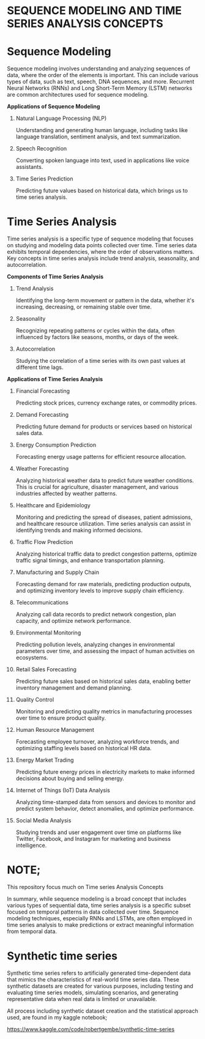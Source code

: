 # SEQUENCE MODELING AND TIME SERIES ANALYSIS CONCEPTS

# **Sequence Modeling**

Sequence modeling involves understanding and analyzing sequences of data, where the order of the elements is important. This can include various types of data, such as text, speech, DNA sequences, and more. Recurrent Neural Networks (RNNs) and Long Short-Term Memory (LSTM) networks are common architectures used for sequence modeling.

**Applications of Sequence Modeling**

1. Natural Language Processing (NLP)

   Understanding and generating human language, including tasks like language translation, sentiment analysis, and text summarization.

2. Speech Recognition

   Converting spoken language into text, used in applications like voice assistants.

3. Time Series Prediction

   Predicting future values based on historical data, which brings us to time series analysis.

# **Time Series Analysis**

Time series analysis is a specific type of sequence modeling that focuses on studying and modeling data points collected over time. Time series data exhibits temporal dependencies, where the order of observations matters. Key concepts in time series analysis include trend analysis, seasonality, and autocorrelation.

**Components of Time Series Analysis**

1. Trend Analysis

   Identifying the long-term movement or pattern in the data, whether it's increasing, decreasing, or remaining stable over time.

2. Seasonality

   Recognizing repeating patterns or cycles within the data, often influenced by factors like seasons, months, or days of the week.

3. Autocorrelation
   
   Studying the correlation of a time series with its own past values at different time lags.

**Applications of Time Series Analysis**

1. Financial Forecasting
   
   Predicting stock prices, currency exchange rates, or commodity prices.

3. Demand Forecasting
   
   Predicting future demand for products or services based on historical sales data.

4. Energy Consumption Prediction
   
   Forecasting energy usage patterns for efficient resource allocation.

5. Weather Forecasting

   Analyzing historical weather data to predict future weather conditions. This is crucial for agriculture, disaster management, and        various industries affected by weather patterns.
   
6. Healthcare and Epidemiology
   
   Monitoring and predicting the spread of diseases, patient admissions, and healthcare resource utilization. Time series analysis can      assist in identifying trends and making informed
   decisions.

7. Traffic Flow Prediction

   Analyzing historical traffic data to predict congestion patterns, optimize traffic signal timings, and enhance transportation 
   planning.

8. Manufacturing and Supply Chain
   
   Forecasting demand for raw materials, predicting production outputs, and optimizing inventory levels to improve supply chain 
   efficiency.

10. Telecommunications
    
    Analyzing call data records to predict network congestion, plan capacity, and optimize network performance.

11. Environmental Monitoring
    
    Predicting pollution levels, analyzing changes in environmental parameters over time, and assessing the impact of human activities 
    on ecosystems.

12. Retail Sales Forecasting
    
    Predicting future sales based on historical sales data, enabling better inventory management and demand planning.

13. Quality Control
    
    Monitoring and predicting quality metrics in manufacturing processes over time to ensure product quality.

14. Human Resource Management
    
    Forecasting employee turnover, analyzing workforce trends, and optimizing staffing levels based on historical HR data.

15. Energy Market Trading
    
    Predicting future energy prices in electricity markets to make informed decisions about buying and selling energy.

16. Internet of Things (IoT) Data Analysis
    
    Analyzing time-stamped data from sensors and devices to monitor and predict system behavior, detect anomalies, and optimize 
    performance.

17. Social Media Analysis
    
    Studying trends and user engagement over time on platforms like Twitter, Facebook, and Instagram for marketing and business 
    intelligence.

# **NOTE;**

This repository focus much on Time series Analysis Concepts

In summary, while sequence modeling is a broad concept that includes various types of sequential data, time series analysis is a specific subset focused on temporal patterns in data collected over time. Sequence modeling techniques, especially RNNs and LSTMs, are often employed in time series analysis to make predictions or extract meaningful information from temporal data.

# **Synthetic time series**

Synthetic time series refers to artificially generated time-dependent data that mimics the characteristics of real-world time series data. These synthetic datasets are created for various purposes, including testing and evaluating time series models, simulating scenarios, and generating representative data when real data is limited or unavailable.

All process including synthetic dataset creation and the statistical approach used, are found in my kaggle notebook;

https://www.kaggle.com/code/robertgembe/synthetic-time-series




